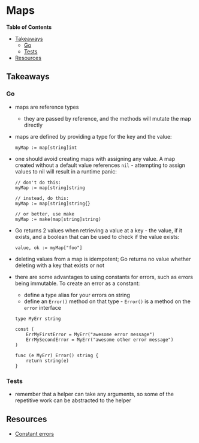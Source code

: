 # Maps

<!-- START doctoc generated TOC please keep comment here to allow auto update -->
<!-- DON'T EDIT THIS SECTION, INSTEAD RE-RUN doctoc TO UPDATE -->
**Table of Contents**

- [Takeaways](#takeaways)
  - [Go](#go)
  - [Tests](#tests)
- [Resources](#resources)

<!-- END doctoc generated TOC please keep comment here to allow auto update -->

## Takeaways

### Go

- maps are reference types
  - they are passed by reference, and the methods will mutate the map directly
- maps are defined by providing a type for the key and the value:

    ```golang
    myMap := map[string]int
    ```
- one should avoid creating maps with assigning any value. A map created without
    a default value references `nil` - attempting to assign values to nil will
    result in a runtime panic:

    ```golang
    // don't do this:
    myMap := map[string]string

    // instead, do this:
    myMap := map[string]string{}

    // or better, use make
    myMap := make(map[string]string)
    ```
- Go returns 2 values when retrieving a value at a key - the value, if it
    exists, and a boolean that can be used to check if the value exists:

    ```golang
    value, ok := myMap["foo"]
    ```
- deleting values from a map is idempotent; Go returns no value whether deleting
    with a key that exists or not
- there are some advantages to using constants for errors, such as errors being
    immutable. To create an error as a constant:
    - define a type alias for your errors on string
    - define an `Error()` method on that type - `Error()` is a method on the
        `error` interface

    ```golang
    type MyErr string

    const (
        ErrMyFirstError = MyErr("awesome error message")
        ErrMySecondError = MyErr("awesome other error message")
    )

    func (e MyErr) Error() string {
        return string(e)
    }
    ```

### Tests

- remember that a helper can take any arguments, so some of the repetitive work
    can be abstracted to the helper

## Resources

- [Constant errors](https://dave.cheney.net/2016/04/07/constant-errors)

